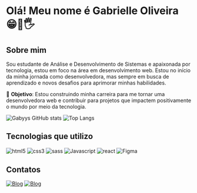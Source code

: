 <h1>Olá! Meu nome é Gabrielle Oliveira 😁🙋🖐️</h1>

<h2>Sobre mim</h2>

<p>Sou estudante de Análise e Desenvolvimento de Sistemas e apaixonada por tecnologia, estou em foco na área em desenvolvimento web. Estou no início da minha jornada como desenvolvedora, mas sempre em busca de aprendizado e novos desafios para aprimorar minhas habilidades.</p>

🎯 **Objetivo**: Estou construindo minha carreira para me tornar uma desenvolvedora web e contribuir para projetos que impactem positivamente o mundo por meio da tecnologia.

![Gabyys GitHub stats](https://github-readme-stats.vercel.app/api?username=GabyysBrito&show_icons=true&theme=radical)
![Top Langs](https://github-readme-stats.vercel.app/api/top-langs/?username=GabyysBrito&layout=compact&theme=radical)

<h2>Tecnologias que utilizo</h2>

<div style="display: inline_block">
  <img align="center" alt="html5" src="https://img.shields.io/badge/HTML5-E34F26?style=for-the-badge&logo=html5&logoColor=white"/>
  <img align="center" alt="css3" src="https://img.shields.io/badge/CSS3-1572B6?style=for-the-badge&logo=css3&logoColor=white"/>
  <img align="center" alt="sass" src="https://img.shields.io/badge/Sass-CC6699?style=for-the-badge&logo=sass&logoColor=white"/>
  <img align="center" alt="Javascript" src="https://img.shields.io/badge/JavaScript-F7DF1E?style=for-the-badge&logo=javascript&logoColor=black"/>
  <img align="center" alt="react" src="https://camo.githubusercontent.com/3467eb8e0dc6bdaa8fa6e979185d371ab39c105ec7bd6a01048806b74378d24c/68747470733a2f2f696d672e736869656c64732e696f2f62616467652f52656163742d3230323332413f7374796c653d666f722d7468652d6261646765266c6f676f3d7265616374266c6f676f436f6c6f723d363144414642"/>
  <img align="center" alt="Figma" src="https://img.shields.io/badge/Figma-F24E1E?style=for-the-badge&logo=figma&logoColor=white"/>
</div>

<h2>Contatos</h2>

[![Blog](https://img.shields.io/badge/Gmail-D14836?style=for-the-badge&logo=gmail&logoColor=white)](https://mail.google.com/mail/u/0/?hl=pt-BR#inbox)
[![Blog](https://img.shields.io/badge/LinkedIn-0077B5?style=for-the-badge&logo=linkedin&logoColor=white)](www.linkedin.com/in/gabrielle-oliveira-4b3504249)
